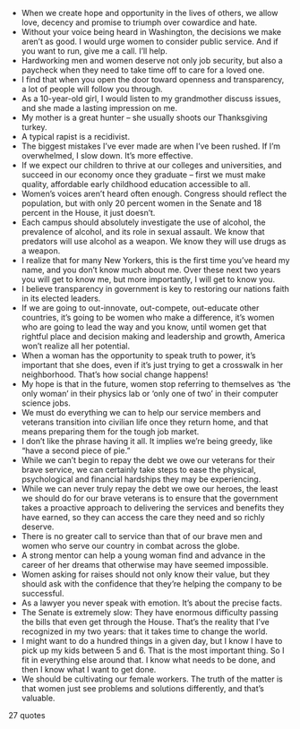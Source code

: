  - When we create hope and opportunity in the lives of others, we allow love, decency and promise to triumph over cowardice and hate.
 - Without your voice being heard in Washington, the decisions we make aren’t as good. I would urge women to consider public service. And if you want to run, give me a call. I’ll help.
 - Hardworking men and women deserve not only job security, but also a paycheck when they need to take time off to care for a loved one.
 - I find that when you open the door toward openness and transparency, a lot of people will follow you through.
 - As a 10-year-old girl, I would listen to my grandmother discuss issues, and she made a lasting impression on me.
 - My mother is a great hunter – she usually shoots our Thanksgiving turkey.
 - A typical rapist is a recidivist.
 - The biggest mistakes I’ve ever made are when I’ve been rushed. If I’m overwhelmed, I slow down. It’s more effective.
 - If we expect our children to thrive at our colleges and universities, and succeed in our economy once they graduate – first we must make quality, affordable early childhood education accessible to all.
 - Women’s voices aren’t heard often enough. Congress should reflect the population, but with only 20 percent women in the Senate and 18 percent in the House, it just doesn’t.
 - Each campus should absolutely investigate the use of alcohol, the prevalence of alcohol, and its role in sexual assault. We know that predators will use alcohol as a weapon. We know they will use drugs as a weapon.
 - I realize that for many New Yorkers, this is the first time you’ve heard my name, and you don’t know much about me. Over these next two years you will get to know me, but more importantly, I will get to know you.
 - I believe transparency in government is key to restoring our nations faith in its elected leaders.
 - If we are going to out-innovate, out-compete, out-educate other countries, it’s going to be women who make a difference, it’s women who are going to lead the way and you know, until women get that rightful place and decision making and leadership and growth, America won’t realize all her potential.
 - When a woman has the opportunity to speak truth to power, it’s important that she does, even if it’s just trying to get a crosswalk in her neighborhood. That’s how social change happens!
 - My hope is that in the future, women stop referring to themselves as ‘the only woman’ in their physics lab or ‘only one of two’ in their computer science jobs.
 - We must do everything we can to help our service members and veterans transition into civilian life once they return home, and that means preparing them for the tough job market.
 - I don’t like the phrase having it all. It implies we’re being greedy, like “have a second piece of pie.”
 - While we can’t begin to repay the debt we owe our veterans for their brave service, we can certainly take steps to ease the physical, psychological and financial hardships they may be experiencing.
 - While we can never truly repay the debt we owe our heroes, the least we should do for our brave veterans is to ensure that the government takes a proactive approach to delivering the services and benefits they have earned, so they can access the care they need and so richly deserve.
 - There is no greater call to service than that of our brave men and women who serve our country in combat across the globe.
 - A strong mentor can help a young woman find and advance in the career of her dreams that otherwise may have seemed impossible.
 - Women asking for raises should not only know their value, but they should ask with the confidence that they’re helping the company to be successful.
 - As a lawyer you never speak with emotion. It’s about the precise facts.
 - The Senate is extremely slow: They have enormous difficulty passing the bills that even get through the House. That’s the reality that I’ve recognized in my two years: that it takes time to change the world.
 - I might want to do a hundred things in a given day, but I know I have to pick up my kids between 5 and 6. That is the most important thing. So I fit in everything else around that. I know what needs to be done, and then I know what I want to get done.
 - We should be cultivating our female workers. The truth of the matter is that women just see problems and solutions differently, and that’s valuable.

27 quotes